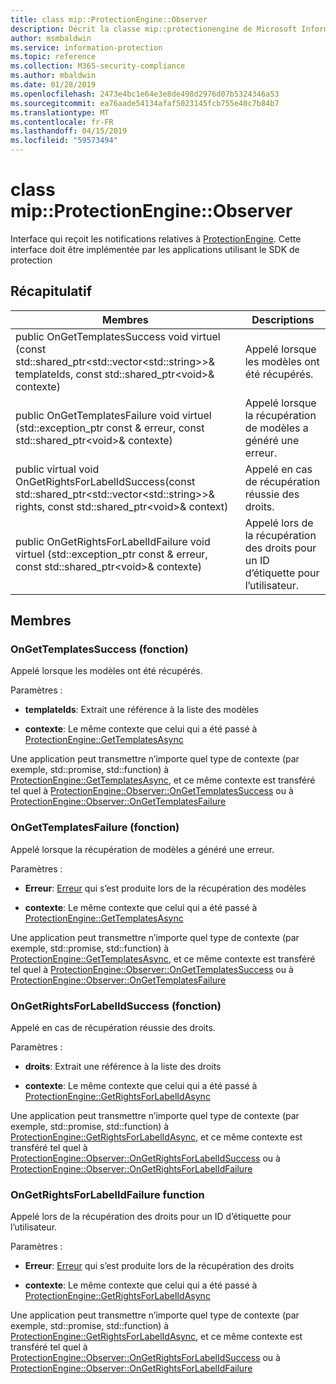 ```yaml
---
title: class mip::ProtectionEngine::Observer
description: Décrit la classe mip::protectionengine de Microsoft Information Protection (MIP) SDK.
author: msmbaldwin
ms.service: information-protection
ms.topic: reference
ms.collection: M365-security-compliance
ms.author: mbaldwin
ms.date: 01/28/2019
ms.openlocfilehash: 2473e4bc1e64e3e8de498d2976d07b5324346a53
ms.sourcegitcommit: ea76aade54134afaf5023145fcb755e40c7b84b7
ms.translationtype: MT
ms.contentlocale: fr-FR
ms.lasthandoff: 04/15/2019
ms.locfileid: "59573494"
---
```

# <a name="class-mipprotectionengineobserver"></a>class mip::ProtectionEngine::Observer 
Interface qui reçoit les notifications relatives à [ProtectionEngine](class_mip_protectionengine.md).
Cette interface doit être implémentée par les applications utilisant le SDK de protection
  
## <a name="summary"></a>Récapitulatif
 Membres                        | Descriptions                                
--------------------------------|---------------------------------------------
public OnGetTemplatesSuccess void virtuel (const std::shared_ptr\<std::vector\<std::string\>\>& templateIds, const std::shared_ptr\<void\>& contexte)  |  Appelé lorsque les modèles ont été récupérés.
public OnGetTemplatesFailure void virtuel (std::exception_ptr const & erreur, const std::shared_ptr\<void\>& contexte)  |  Appelé lorsque la récupération de modèles a généré une erreur.
public virtual void OnGetRightsForLabelIdSuccess(const std::shared_ptr\<std::vector\<std::string\>\>& rights, const std::shared_ptr\<void\>& context)  |  Appelé en cas de récupération réussie des droits.
public OnGetRightsForLabelIdFailure void virtuel (std::exception_ptr const & erreur, const std::shared_ptr\<void\>& contexte)  |  Appelé lors de la récupération des droits pour un ID d’étiquette pour l’utilisateur.
  
## <a name="members"></a>Membres
  
### <a name="ongettemplatessuccess-function"></a>OnGetTemplatesSuccess (fonction)
Appelé lorsque les modèles ont été récupérés.

Paramètres :  
* **templateIds**: Extrait une référence à la liste des modèles 


* **contexte**: Le même contexte que celui qui a été passé à [ProtectionEngine::GetTemplatesAsync](class_mip_protectionengine.md#gettemplatesasync-function)


Une application peut transmettre n’importe quel type de contexte (par exemple, std::promise, std::function) à [ProtectionEngine::GetTemplatesAsync](class_mip_protectionengine.md#gettemplatesasync-function), et ce même contexte est transféré tel quel à [ProtectionEngine::Observer::OnGetTemplatesSuccess](class_mip_protectionengine_observer.md#ongettemplatessuccess-function) ou à [ProtectionEngine::Observer::OnGetTemplatesFailure](class_mip_protectionengine_observer.md#ongettemplatesfailure-function)
  
### <a name="ongettemplatesfailure-function"></a>OnGetTemplatesFailure (fonction)
Appelé lorsque la récupération de modèles a généré une erreur.

Paramètres :  
* **Erreur**: [Erreur](class_mip_error.md) qui s’est produite lors de la récupération des modèles 


* **contexte**: Le même contexte que celui qui a été passé à [ProtectionEngine::GetTemplatesAsync](class_mip_protectionengine.md#gettemplatesasync-function)


Une application peut transmettre n’importe quel type de contexte (par exemple, std::promise, std::function) à [ProtectionEngine::GetTemplatesAsync](class_mip_protectionengine.md#gettemplatesasync-function), et ce même contexte est transféré tel quel à [ProtectionEngine::Observer::OnGetTemplatesSuccess](class_mip_protectionengine_observer.md#ongettemplatessuccess-function) ou à [ProtectionEngine::Observer::OnGetTemplatesFailure](class_mip_protectionengine_observer.md#ongettemplatesfailure-function)
  
### <a name="ongetrightsforlabelidsuccess-function"></a>OnGetRightsForLabelIdSuccess (fonction)
Appelé en cas de récupération réussie des droits.

Paramètres :  
* **droits**: Extrait une référence à la liste des droits 


* **contexte**: Le même contexte que celui qui a été passé à [ProtectionEngine::GetRightsForLabelIdAsync](class_mip_protectionengine.md#getrightsforlabelidasync-function)


Une application peut transmettre n’importe quel type de contexte (par exemple, std::promise, std::function) à [ProtectionEngine::GetRightsForLabelIdAsync](class_mip_protectionengine.md#getrightsforlabelidasync-function), et ce même contexte est transféré tel quel à [ProtectionEngine::Observer::OnGetRightsForLabelIdSuccess](class_mip_protectionengine_observer.md#ongetrightsforlabelidsuccess-function) ou à [ProtectionEngine::Observer::OnGetRightsForLabelIdFailure](class_mip_protectionengine_observer.md#ongetrightsforlabelidfailure-function)
  
### <a name="ongetrightsforlabelidfailure-function"></a>OnGetRightsForLabelIdFailure function
Appelé lors de la récupération des droits pour un ID d’étiquette pour l’utilisateur.

Paramètres :  
* **Erreur**: [Erreur](class_mip_error.md) qui s’est produite lors de la récupération des droits 


* **contexte**: Le même contexte que celui qui a été passé à [ProtectionEngine::GetRightsForLabelIdAsync](class_mip_protectionengine.md#getrightsforlabelidasync-function)


Une application peut transmettre n’importe quel type de contexte (par exemple, std::promise, std::function) à [ProtectionEngine::GetRightsForLabelIdAsync](class_mip_protectionengine.md#getrightsforlabelidasync-function), et ce même contexte est transféré tel quel à [ProtectionEngine::Observer::OnGetRightsForLabelIdSuccess](class_mip_protectionengine_observer.md#ongetrightsforlabelidsuccess-function) ou à [ProtectionEngine::Observer::OnGetRightsForLabelIdFailure](class_mip_protectionengine_observer.md#ongetrightsforlabelidfailure-function)